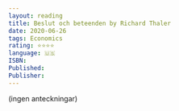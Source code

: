 ```yaml
---
layout: reading
title: Beslut och beteenden by Richard Thaler
date: 2020-06-26
tags: Economics
rating: ⭐⭐⭐⭐
language: 🇺🇸
ISBN: 
Published: 
Publisher: 
---
```


(ingen anteckningar)
